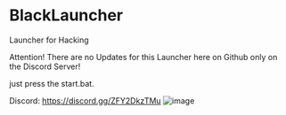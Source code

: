 # BlackLauncher
Launcher for Hacking

Attention! There are no Updates for this Launcher here on Github only 
on the Discord Server! 

just press the start.bat.

Discord:
https://discord.gg/ZFY2DkzTMu
![image](https://user-images.githubusercontent.com/105496143/196001584-b9d4b247-43c9-42ca-a993-f86e29e9f5d2.png)

